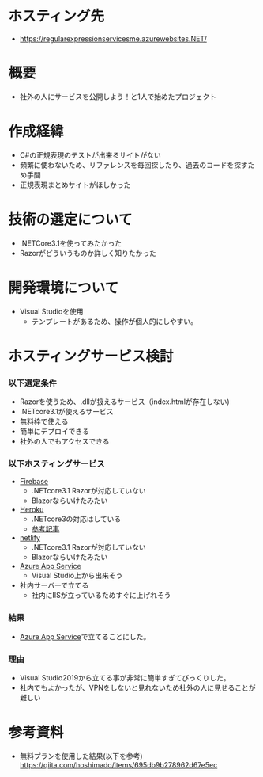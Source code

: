 
# ホスティング先
- https://regularexpressionservicesme.azurewebsites.NET/

# 概要
- 社外の人にサービスを公開しよう！と1人で始めたプロジェクト

# 作成経緯
- C#の正規表現のテストが出来るサイトがない
- 頻繁に使わないため、リファレンスを毎回探したり、過去のコードを探すため手間
- 正規表現まとめサイトがほしかった

# 技術の選定について
- .NETCore3.1を使ってみたかった
- Razorがどういうものか詳しく知りたかった

# 開発環境について
- Visual Studioを使用
    - テンプレートがあるため、操作が個人的にしやすい。

# ホスティングサービス検討
### 以下選定条件
- Razorを使うため、.dllが扱えるサービス（index.htmlが存在しない)
- .NETcore3.1が使えるサービス
- 無料枠で使える
- 簡単にデプロイできる
- 社外の人でもアクセスできる

### 以下ホスティングサービス
- [Firebase](https://firebase.google.com/?hl=ja)
    - .NETcore3.1 Razorが対応していない
    - Blazorならいけたみたい
- [Heroku](https://jp.heroku.com/)
    - .NETcore3の対応はしている
    - [参考記事](https://blog.kritner.com/2019/10/05/cors-headers-with-dotNETcore-3/)
- [netlify](https://www.netlify.com/)
    - .NETcore3.1 Razorが対応していない
    - Blazorならいけたみたい
- [Azure App Service](https://azure.microsoft.com/ja-jp/services/app-service/)
    - Visual Studio上から出来そう
- 社内サーバーで立てる
    - 社内にIISが立っているためすぐに上げれそう

### 結果
- [Azure App Service](https://azure.microsoft.com/ja-jp/services/app-service/)で立てることにした。

### 理由
- Visual Studio2019から立てる事が非常に簡単すぎてびっくりした。
- 社内でもよかったが、VPNをしないと見れないため社外の人に見せることが難しい

# 参考資料
- 無料プランを使用した結果(以下を参考)
https://qiita.com/hoshimado/items/695db9b278962d67e5ec